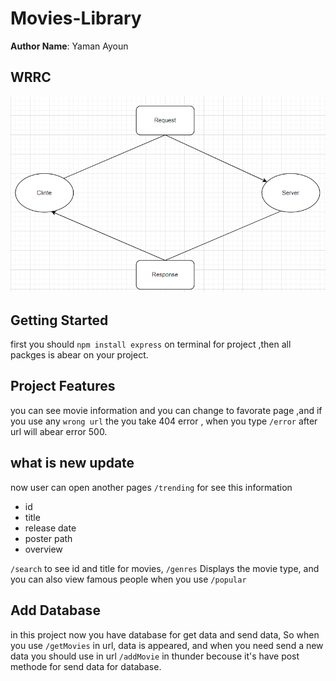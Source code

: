 # Movies-Library

**Author Name**: Yaman Ayoun
## WRRC
![WRRC image](./image/WRRC.png)

## Getting Started

first you should `npm install express` on terminal for project ,then all packges is abear on your project.
## Project Features
you can see movie information and you can change to favorate page ,and if you use any `wrong url` the you take 404 error , when you type `/error` after url will abear error 500.

## what is new update
now user can open another pages `/trending` for see this information
- id
- title
- release date
- poster path
- overview

 `/search` to see id and title for movies, `/genres` Displays the movie type, and you can also view famous people when you use `/popular`

 ## Add Database
 in this project now you have database for get data and send data, So when you use `/getMovies` in url, data is appeared, and when you need send a new data you should use in url `/addMovie` in thunder becouse it's have post methode for send data for database.